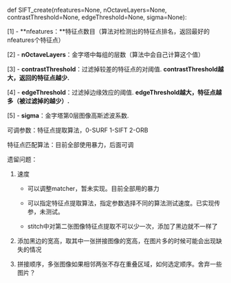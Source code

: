 def SIFT_create(nfeatures=None, 
nOctaveLayers=None, 
contrastThreshold=None, 
edgeThreshold=None, 
sigma=None):

[1] - **nfeatures：**特征点数目（算法对检测出的特征点排名，返回最好的nfeatures个特征点）

[2] - **nOctaveLayers**：金字塔中每组的层数（算法中会自己计算这个值）

[3] - **contrastThreshold**：过滤掉较差的特征点的对阈值. **contrastThreshold越大，返回的特征点越少.**

[4] - **edgeThreshold**：过滤掉边缘效应的阈值. **edgeThreshold越大，特征点越多（被过滤掉的越少）.**

[5] - **sigma**：金字塔第0层图像高斯滤波系数.

可调参数：特征点提取算法，0-SURF   1-SIFT   2-ORB

特征点匹配算法：目前全部使用暴力，后面可调

遗留问题：

1. 速度
   
   - 可以调整matcher，暂未实现。目前全部用的暴力
   
   - 可以指定特征点提取算法，指定参数选择不同的算法测试速度。已实现传参，未测试。
   
   - stitch中对第二张图像特征点提取不可以少一次，添加了黑边就不一样了

2. 添加黑边的宽高，取其中一张拼接图像的宽高，在图片多的时候可能会出现缺失的情况

3. 拼接顺序，多张图像如果相邻两张不存在重叠区域，如何选定顺序。舍弃一些图片？
